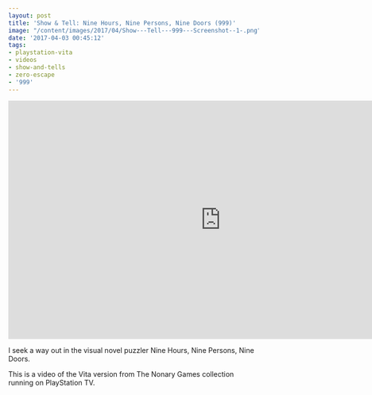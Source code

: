 ```yaml
---
layout: post
title: 'Show & Tell: Nine Hours, Nine Persons, Nine Doors (999)'
image: "/content/images/2017/04/Show---Tell---999---Screenshot--1-.png"
date: '2017-04-03 00:45:12'
tags:
- playstation-vita
- videos
- show-and-tells
- zero-escape
- '999'
---
```


<iframe width="853" height="480" src="https://www.youtube-nocookie.com/embed/4E-k1IrmT7w?rel=0" frameborder="0" allowfullscreen></iframe>

I seek a way out in the visual novel puzzler Nine Hours, Nine Persons, Nine Doors.

This is a video of the Vita version from The Nonary Games collection running on PlayStation TV.